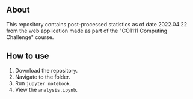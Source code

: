 ## About

This repository contains post-processed statistics as of date 2022.04.22 from the web application made as part of the "CO1111 Computing Challenge" course.

## How to use

1) Download the repository.
2) Navigate to the folder.
3) Run `jupyter notebook`.
4) View the `analysis.ipynb`.